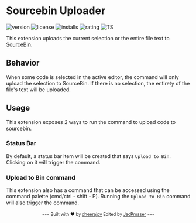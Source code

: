 # Sourcebin Uploader

![version](https://img.shields.io/github/package-json/v/JacProsser/sourcebinuploader?style=for-the-badge)
![license](https://img.shields.io/github/license/JacProsser/sourcebinuploader?style=for-the-badge)
![installs](https://img.shields.io/visual-studio-marketplace/i/jacprosser.sourcebinuploader?style=for-the-badge)
![rating](https://img.shields.io/visual-studio-marketplace/r/jacprosser.sourcebinuploader?style=for-the-badge)
![TS](https://img.shields.io/static/v1?label=Built+With&message=TypeScript&color=blue&style=for-the-badge)

This extension uploads the current selection or the entire file text to [SourceBin](https://srcb.in/).

## Behavior

When some code is selected in the active editor, the command will only upload the selection to SourceBin.
If there is no selection, the entirety of the file's text will be uploaded.

## Usage

This extension exposes 2 ways to run the command to upload code to sourcebin.

### Status Bar

By default, a status bar item will be created that says `Upload to Bin`.
Clicking on it will trigger the command.

### Upload to Bin command

This extension also has a command that can be accessed using the command palette (cmd/ctrl - shift - P).
Running the `Upload to Bin` command will also trigger the command.

<p align="center"> --- <small>Built with ♥ by <a href="https://github.com/dheerajpv">dheerajpv</a> Edited by <a href="https://github.com/JacProsser">JacProsser</a></small> --- </p>
